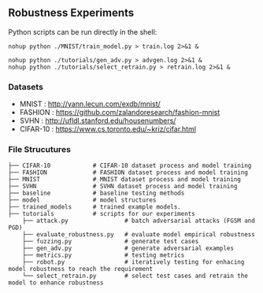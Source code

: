 ## Robustness Experiments 

Python scripts can be run directly in the shell:
```shell
nohup python ./MNIST/train_model.py > train.log 2>&1 &
```
```shell
nohup python ./tutorials/gen_adv.py > advgen.log 2>&1 &
nohup python ./tutorials/select_retrain.py > retrain.log 2>&1 &
```

### Datasets
- MNIST  : http://yann.lecun.com/exdb/mnist/
- FASHION  : https://github.com/zalandoresearch/fashion-mnist
- SVHN : http://ufldl.stanford.edu/housenumbers/
- CIFAR-10       : https://www.cs.toronto.edu/~kriz/cifar.html


### File Strucutures
```shell
├── CIFAR-10            # CIFAR-10 dataset process and model training 
├── FASHION             # FASHION dataset process and model training 
├── MNIST               # MNIST dataset process and model training 
├── SVHN                # SVHN dataset process and model training 
├── baseline            # baseline testing methods
├── model               # model structures 
├── trained_models      # trained example models. 
├── tutorials           # scripts for our experiments   
    ├── attack.py                # batch adversarial attacks (FGSM and PGD)
    ├── evaluate_robustness.py   # evaluate model empirical robustness   
    ├── fuzzing.py               # generate test cases
    ├── gen_adv.py               # generate adversarial examples 
    ├── metrics.py               # testing metrics  
    ├── robot.py                 # iteratively testing for enhacing model robustness to reach the requirement
    └── select_retrain.py        # select test cases and retrain the model to enhance robustness
```


